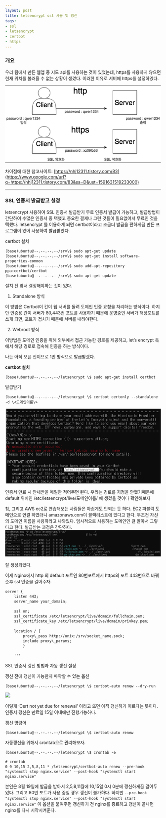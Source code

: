 ```yaml
---
layout: post
title: letsencrypt ssl 사용 및 갱신
tags:
- ssl
- letsencrypt
- certbot
- https
---
```


### 개요
우리 팀에서 만든 웹앱 중 지도 api를 사용하는 것이 있었는데, https를 사용하지 않으면 현재 위치를 불러올 수 없는 상황이 생겼다. 이러한 이유로 서버에 https를 설정하였다.

 ![image](./images/ssl/image2.png)

차이점에 대한 참고사이트: [https://nhj12311.tistory.com/83](https://www.google.com/url?q=https://nhj12311.tistory.com/83&sa=D&ust=1591631519233000)

---  
### SSL 인증서 발급받고 설정

letsencrypt 사용하여 SSL 인증서 발급받기
무료 인증서 발급이 가능하고, 발급방법이 간단하여 수많은 인증서 중 택했고 중요한 결제나 그런 것들이 필요없어서 무료인 것을 택했다. letsencrypt 를 이용하게 되면 certbot이라고 조금더 발급을 편하게끔 만든 프로그램이 있어 사용하여 발급받았다.

certbot 설치
```
(base)ubuntu@--.--.--.--/srv\$ sudo apt-get update
(base)ubuntu@--.--.--.--/srv\$ sudo apt-get install software-properties-common
(base)ubuntu@--.--.--.--/srv\$ sudo add-apt-repository ppa:certbot/certbot
(base)ubuntu@--.--.--.--/srv\$ sudo apt-get update
```
설치 전 앞서 결정해야하는 것이 있다.

1.  Standalone 방식

이 방법은 Certbot이 간이 웹 서버를 돌려 도메인 인증 요청을 처리하는 방식이다. 하지만 인증용 간이 서버가 80,443번 포트를 사용하기 때문에 운영중인 서버가 해당포트를 쓰게 되면, 포트가 겹치기 때문에 서버를 내려야한다.

  

2.  Webroot 방식

이방법은 도메인 인증을 위해 외부에서 접근 가능한 경로를 제공하고, let’s encrypt 측에서 해당 경로로 접속해 인증을 하는 방식이다. 

나는 아직 오픈 전이므로 1번 방식으로 발급받겠다.

**certbot 설치**
```
(base)ubuntu@--.--.--.--/letsencrypt \$ sudo apt-get install certbot
```
발급받기
```
(base)ubuntu@--.--.--.--/letsencrypt \$ certbot certonly --standalone -d \<도메인이름\>
```
![image](./images/ssl/image5.png)

인증서 만료 시 안내받을 메일만 적어주면 된다.
우리는 경로를 지정을 안했기때문에 default 위치인 /etc/letsencrypt/live/도메인이름/ 에 생겼을 것이다 확인해보자

참, 그리고 AWS ec2로 연습해보는 사람들은 아쉽게도 안되는 듯 하다. EC2 퍼블릭 도메인으로 연결 하였더니 amazonaws.com이 블랙리스트에 있다고 한다. 무조건 자신의 도메인 이름을 사용하라고 나와있다. 임시적으로 사용하는 도메인인 걸 알아서 그렇다고 한다. 발급받는 과정은 간단하다.
![image](./images/ssl/image4.png)

잘 생성되었다.

이제 Nginx에서 http 의 default 포트인 80번포트에서 https의 포트 443번으로 바꿔준후 ssl 인증을 걸어주자.
```
server {
    listen 443;
    server_name your_domain;
    
    ssl on;
    ssl_certificate /etc/letsencrypt/live/domain/fullchain.pem;
    ssl_certificate_key /etc/letsencrypt/live/domain/privkey.pem;

    location / {
        proxy\_pass http://unix:/srv/socket_name.sock;
        include proxy\_params;
        }
    
    '''
```
  

SSL 인증서 갱신 방법과 자동 갱신 설정

갱신 전에 갱신이 가능한지 파악할 수 있는 옵션
```
(base)ubuntu@--.--.--.--/letsencrypt \$ certbot-auto renew --dry-run
```
  

![](images/image3.png)

이렇게 ‘Cert not yet due for renewal’ 이라고 뜨면 아직 갱신하기 이르다는 뜻이다. 인증서 갱신은 만료일 15일 이내에만 진행가능하다.

갱신 명령어
```
(base)ubuntu@--.--.--.--/letsencrypt \$ certbot-auto renew
```
  

자동갱신을 위해서 crontab으로 관리해보자.
```
(base)ubuntu@--.--.--.--/letsencrypt \$ crontab -e
```
  

```
# crontab
0 0 10,15 2,5,8,11 * /letsencrypt/certbot-auto renew --pre-hook "systemctl stop nginx.service" --post-hook "systemctl start nginx.service"
```
본인은 8월 19일에 발급을 받아서 2,5,8,11월에 10,15일 0시 0분에 갱신하게끔 걸어두었다. 
그리고 80번 포트가 사용 중일 경우 갱신이 불가하다. 하지만 `--pre-hook "systemctl stop nginx.service" --post-hook "systemctl start nginx.service"` 이 옵션을 붙여주면 갱신하기 전 nginx를 종료하고 갱신이 끝나면 nginx를 다시 시작시켜준다.
